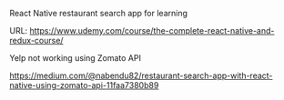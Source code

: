 React Native restaurant search app for learning

URL: https://www.udemy.com/course/the-complete-react-native-and-redux-course/

Yelp not working using Zomato API

https://medium.com/@nabendu82/restaurant-search-app-with-react-native-using-zomato-api-11faa7380b89
